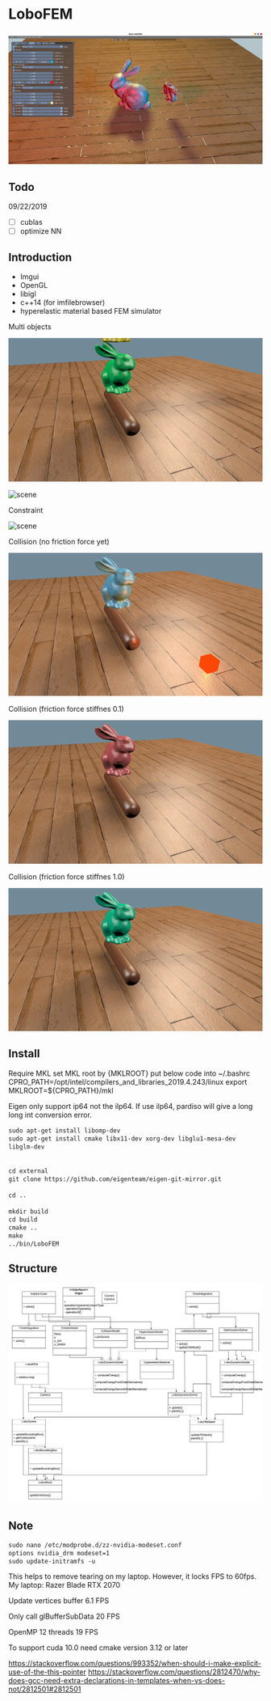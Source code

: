 # LoboFEM
![scene](https://github.com/lrquad/LoboFEMCmake/blob/master/demo/default/Images/scene.png)

## Todo

09/22/2019
- [ ] cublas
- [ ] optimize NN 

## Introduction
- Imgui
- OpenGL 
- libigl 
- c++14 (for imfilebrowser)
- hyperelastic material based FEM simulator

Multi objects

![scene](https://github.com/lrquad/LoboFEMCmake/blob/master/demo/default/Images/screen_recored2.gif)


![scene](https://github.com/lrquad/LoboFEMCmake/blob/master/demo/default/Images/screen_recored3.gif)

Constraint

![scene](https://github.com/lrquad/LoboFEMCmake/blob/master/demo/default/Images/screen_recored4.gif)

Collision (no friction force yet)

![scene](https://github.com/lrquad/LoboFEMCmake/blob/master/demo/default/Images/screen_recored5.gif)

Collision (friction force stiffnes 0.1)

![scene](https://github.com/lrquad/LoboFEMCmake/blob/master/demo/default/Images/screen_recored6.gif)

Collision (friction force stiffnes 1.0)

![scene](https://github.com/lrquad/LoboFEMCmake/blob/master/demo/default/Images/screen_recored7.gif)


## Install

Require MKL
set MKL root by {MKLROOT}
put below code into ~/.bashrc
CPRO_PATH=/opt/intel/compilers_and_libraries_2019.4.243/linux
export MKLROOT=${CPRO_PATH}/mkl

Eigen only support ip64 not the ilp64.
If use ilp64, pardiso will give a long long int conversion error.


    sudo apt-get install libomp-dev
    sudo apt-get install cmake libx11-dev xorg-dev libglu1-mesa-dev libglm-dev


    cd external
    git clone https://github.com/eigenteam/eigen-git-mirror.git

    cd ..

    mkdir build
    cd build
    cmake ..
    make
    ../bin/LoboFEM


## Structure
![Structure](https://github.com/lrquad/LoboFEMCmake/blob/master/demo/default/Images/LoboFEM.jpeg)



## Note
    sudo nano /etc/modprobe.d/zz-nvidia-modeset.conf
    options nvidia_drm modeset=1
    sudo update-initramfs -u
This helps to remove tearing on my laptop. However, it locks FPS to 60fps.
My laptop: Razer Blade RTX 2070

Update vertices buffer
6.1 FPS

Only call glBufferSubData
20 FPS

OpenMP 12 threads
19 FPS

To support cuda 10.0 need cmake version 3.12 or later

https://stackoverflow.com/questions/993352/when-should-i-make-explicit-use-of-the-this-pointer
https://stackoverflow.com/questions/2812470/why-does-gcc-need-extra-declarations-in-templates-when-vs-does-not/2812501#2812501


